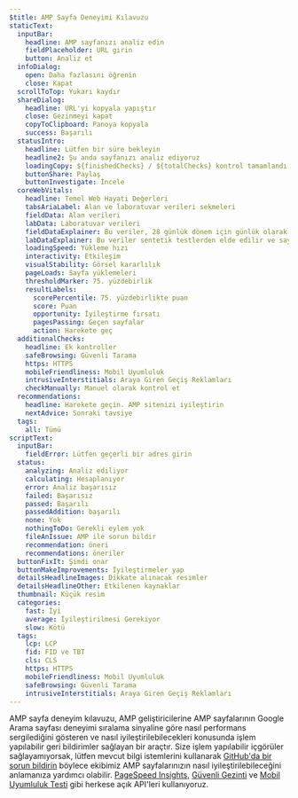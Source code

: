 ```yaml
---
$title: AMP Sayfa Deneyimi Kılavuzu
staticText:
  inputBar:
    headline: AMP sayfanızı analiz edin
    fieldPlaceholder: URL girin
    button: Analiz et
  infoDialog:
    open: Daha fazlasını öğrenin
    close: Kapat
  scrollToTop: Yukarı kaydır
  shareDialog:
    headline: URL'yi kopyala yapıştır
    close: Gezinmeyi kapat
    copyToClipboard: Panoya kopyala
    success: Başarılı
  statusIntro:
    headline: Lütfen bir süre bekleyin
    headline2: Şu anda sayfanızı analiz ediyoruz
    loadingCopy: ${finishedChecks} / ${totalChecks} kontrol tamamlandı
    buttonShare: Paylaş
    buttonInvestigate: İncele
  coreWebVitals:
    headline: Temel Web Hayati Değerleri
    tabsAriaLabel: Alan ve laboratuvar verileri sekmeleri
    fieldData: Alan verileri
    labData: Laboratuvar verileri
    fieldDataExplainer: Bu veriler, 28 günlük dönem için günlük olarak güncellenir.
    labDataExplainer: Bu veriler sentetik testlerden elde edilir ve sayfa deneyimini etkilemez.
    loadingSpeed: Yükleme hızı
    interactivity: Etkileşim
    visualStability: Görsel kararlılık
    pageLoads: Sayfa yüklemeleri
    thresholdMarker: 75. yüzdebirlik
    resultLabels:
      scorePercentile: 75. yüzdebirlikte puan
      score: Puan
      opportunity: İyileştirme fırsatı
      pagesPassing: Geçen sayfalar
      action: Harekete geç
  additionalChecks:
    headline: Ek kontroller
    safeBrowsing: Güvenli Tarama
    https: HTTPS
    mobileFriendliness: Mobil Uyumluluk
    intrusiveInterstitials: Araya Giren Geçiş Reklamları
    checkManually: Manuel olarak kontrol et
  recommendations:
    headline: Harekete geçin. AMP sitenizi iyileştirin
    nextAdvice: Sonraki tavsiye
  tags:
    all: Tümü
scriptText:
  inputBar:
    fieldError: Lütfen geçerli bir adres girin
  status:
    analyzing: Analiz ediliyor
    calculating: Hesaplanıyor
    error: Analiz başarısız
    failed: Başarısız
    passed: Başarılı
    passedAddition: başarılı
    none: Yok
    nothingToDo: Gerekli eylem yok
    fileAnIssue: AMP ile sorun bildir
    recommendation: öneri
    recommendations: öneriler
  buttonFixIt: Şimdi onar
  buttonMakeImprovements: İyileştirmeler yap
  detailsHeadlineImages: Dikkate alınacak resimler
  detailsHeadlineOther: Etkilenen kaynaklar
  thumbnail: Küçük resim
  categories:
    fast: İyi
    average: İyileştirilmesi Gerekiyor
    slow: Kötü
  tags:
    lcp: LCP
    fid: FID ve TBT
    cls: CLS
    https: HTTPS
    mobileFriendliness: Mobil Uyumluluk
    safeBrowsing: Güvenli Tarama
    intrusiveInterstitials: Araya Giren Geçiş Reklamları
---
```


AMP sayfa deneyim kılavuzu, AMP geliştiricilerine AMP sayfalarının Google Arama sayfası deneyimi sıralama sinyaline göre nasıl performans sergilediğini gösteren ve nasıl iyileştirilebilecekleri konusunda işlem yapılabilir geri bildirimler sağlayan bir araçtır. Size işlem yapılabilir içgörüler sağlayamıyorsak, lütfen mevcut bilgi istemlerini kullanarak [GitHub'da bir sorun bildirin](https://github.com/ampproject/amphtml/issues/new?assignees=&labels=Type:+Page+experience&template=page-experience.md&title=Page+experience+issue) böylece ekibimiz AMP sayfalarınızın nasıl iyileştirilebileceğini anlamanıza yardımcı olabilir. [PageSpeed Insights](https://developers.google.com/speed/pagespeed/insights/), [Güvenli Gezinti](https://developers.google.com/safe-browsing/v4/lookup-api) ve [Mobil Uyumluluk Testi](https://search.google.com/test/mobile-friendly) gibi herkese açık API'leri kullanıyoruz.
